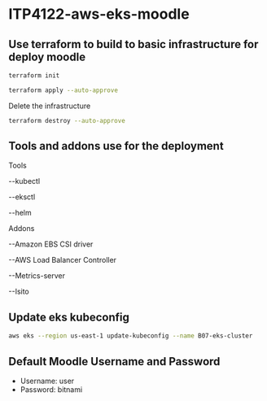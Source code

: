# ITP4122-aws-eks-moodle

## Use terraform to build to basic infrastructure for deploy moodle

```sh
terraform init
```

```sh
terraform apply --auto-approve
```

Delete the infrastructure

```sh
terraform destroy --auto-approve
```

## Tools and addons use for the deployment

Tools

--kubectl

--eksctl

--helm


Addons

--Amazon EBS CSI driver

--AWS Load Balancer Controller

--Metrics-server

--Isito

## Update eks kubeconfig

```sh
aws eks --region us-east-1 update-kubeconfig --name B07-eks-cluster
```

## Default Moodle Username and Password

- Username: user
- Password: bitnami



